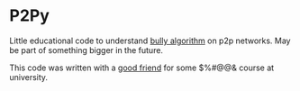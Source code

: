 # P2Py
Little educational code to understand [bully algorithm](https://en.wikipedia.org/wiki/Bully_algorithm) on p2p networks.
May be part of something bigger in the future.

This code was written with a [good friend](https://github.com/miguelAlessandro) for some $%#@@& course at university.
